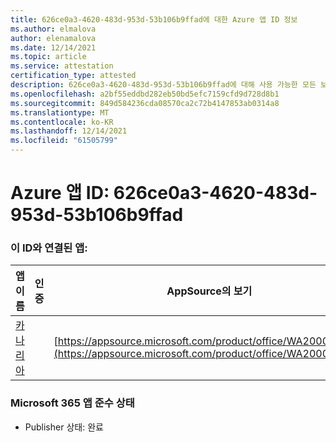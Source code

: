 ```yaml
---
title: 626ce0a3-4620-483d-953d-53b106b9ffad에 대한 Azure 앱 ID 정보
ms.author: elmalova
author: elenamalova
ms.date: 12/14/2021
ms.topic: article
ms.service: attestation
certification_type: attested
description: 626ce0a3-4620-483d-953d-53b106b9ffad에 대해 사용 가능한 모든 보안 및 규정 준수 정보입니다.
ms.openlocfilehash: a2bf55eddbd282eb50bd5efc7159cfd9d728d8b1
ms.sourcegitcommit: 849d584236cda08570ca2c72b4147853ab0314a8
ms.translationtype: MT
ms.contentlocale: ko-KR
ms.lasthandoff: 12/14/2021
ms.locfileid: "61505799"
---
```

# <a name="azure-app-id-626ce0a3-4620-483d-953d-53b106b9ffad"></a>Azure 앱 ID: 626ce0a3-4620-483d-953d-53b106b9ffad


### <a name="apps-associated-with-this-id"></a>이 ID와 연결된 앱:
| **앱 이름** | **인증** | **AppSource의 보기** |
|--------------|---------------|-----------------------|
| [카나리아](https://docs.microsoft.com/microsoft-365-app-certification/forward/WA200003193) |  | [https://appsource.microsoft.com/product/office/WA200003193](https://appsource.microsoft.com/product/office/WA200003193) |

### <a name="microsoft-365-app-compliance-status"></a>Microsoft 365 앱 준수 상태
- Publisher 상태: 완료
